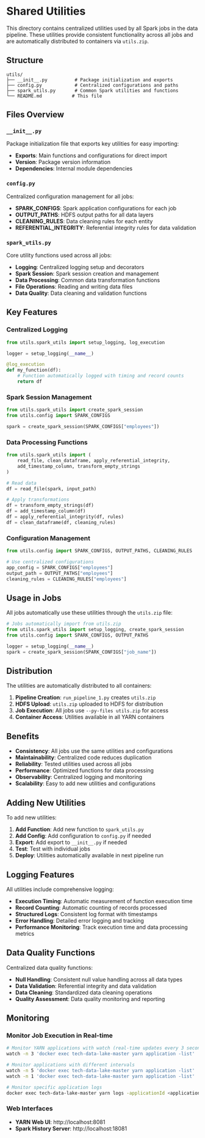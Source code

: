 # Shared Utilities

This directory contains centralized utilities used by all Spark jobs in the data pipeline. These utilities provide consistent functionality across all jobs and are automatically distributed to containers via `utils.zip`.

## Structure

```
utils/
├── __init__.py          # Package initialization and exports
├── config.py            # Centralized configurations and paths
├── spark_utils.py       # Common Spark utilities and functions
└── README.md           # This file
```

## Files Overview

### `__init__.py`
Package initialization file that exports key utilities for easy importing:
- **Exports**: Main functions and configurations for direct import
- **Version**: Package version information
- **Dependencies**: Internal module dependencies

### `config.py`
Centralized configuration management for all jobs:
- **SPARK_CONFIGS**: Spark application configurations for each job
- **OUTPUT_PATHS**: HDFS output paths for all data layers
- **CLEANING_RULES**: Data cleaning rules for each entity
- **REFERENTIAL_INTEGRITY**: Referential integrity rules for data validation

### `spark_utils.py`
Core utility functions used across all jobs:
- **Logging**: Centralized logging setup and decorators
- **Spark Session**: Spark session creation and management
- **Data Processing**: Common data transformation functions
- **File Operations**: Reading and writing data files
- **Data Quality**: Data cleaning and validation functions

## Key Features

### Centralized Logging
```python
from utils.spark_utils import setup_logging, log_execution

logger = setup_logging(__name__)

@log_execution
def my_function(df):
    # Function automatically logged with timing and record counts
    return df
```

### Spark Session Management
```python
from utils.spark_utils import create_spark_session
from utils.config import SPARK_CONFIGS

spark = create_spark_session(SPARK_CONFIGS["employees"])
```

### Data Processing Functions
```python
from utils.spark_utils import (
    read_file, clean_dataframe, apply_referential_integrity,
    add_timestamp_column, transform_empty_strings
)

# Read data
df = read_file(spark, input_path)

# Apply transformations
df = transform_empty_strings(df)
df = add_timestamp_column(df)
df = apply_referential_integrity(df, rules)
df = clean_dataframe(df, cleaning_rules)
```

### Configuration Management
```python
from utils.config import SPARK_CONFIGS, OUTPUT_PATHS, CLEANING_RULES

# Use centralized configurations
app_config = SPARK_CONFIGS["employees"]
output_path = OUTPUT_PATHS["employees"]
cleaning_rules = CLEANING_RULES["employees"]
```

## Usage in Jobs

All jobs automatically use these utilities through the `utils.zip` file:

```python
# Jobs automatically import from utils.zip
from utils.spark_utils import setup_logging, create_spark_session
from utils.config import SPARK_CONFIGS, OUTPUT_PATHS

logger = setup_logging(__name__)
spark = create_spark_session(SPARK_CONFIGS["job_name"])
```

## Distribution

The utilities are automatically distributed to all containers:

1. **Pipeline Creation**: `run_pipeline_1.py` creates `utils.zip`
2. **HDFS Upload**: `utils.zip` uploaded to HDFS for distribution
3. **Job Execution**: All jobs use `--py-files utils.zip` for access
4. **Container Access**: Utilities available in all YARN containers

## Benefits

- **Consistency**: All jobs use the same utilities and configurations
- **Maintainability**: Centralized code reduces duplication
- **Reliability**: Tested utilities used across all jobs
- **Performance**: Optimized functions for data processing
- **Observability**: Centralized logging and monitoring
- **Scalability**: Easy to add new utilities and configurations

## Adding New Utilities

To add new utilities:

1. **Add Function**: Add new function to `spark_utils.py`
2. **Add Config**: Add configuration to `config.py` if needed
3. **Export**: Add export to `__init__.py` if needed
4. **Test**: Test with individual jobs
5. **Deploy**: Utilities automatically available in next pipeline run

## Logging Features

All utilities include comprehensive logging:

- **Execution Timing**: Automatic measurement of function execution time
- **Record Counting**: Automatic counting of records processed
- **Structured Logs**: Consistent log format with timestamps
- **Error Handling**: Detailed error logging and tracking
- **Performance Monitoring**: Track execution time and data processing metrics

## Data Quality Functions

Centralized data quality functions:

- **Null Handling**: Consistent null value handling across all data types
- **Data Validation**: Referential integrity and data validation
- **Data Cleaning**: Standardized data cleaning operations
- **Quality Assessment**: Data quality monitoring and reporting

## Monitoring

### Monitor Job Execution in Real-time
```bash
# Monitor YARN applications with watch (real-time updates every 3 seconds)
watch -n 3 'docker exec tech-data-lake-master yarn application -list'

# Monitor applications with different intervals
watch -n 5 'docker exec tech-data-lake-master yarn application -list'  # 5 seconds
watch -n 1 'docker exec tech-data-lake-master yarn application -list'  # 1 second

# Monitor specific application logs
docker exec tech-data-lake-master yarn logs -applicationId <application_id>
```

### Web Interfaces
- **YARN Web UI**: http://localhost:8081
- **Spark History Server**: http://localhost:18081
